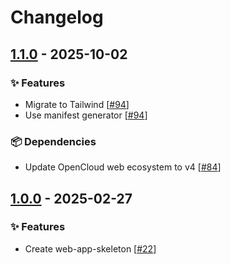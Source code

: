 # Changelog

## [1.1.0](https://github.com/opencloud-eu/web-app-skeleton/releases/tag/v1.1.0) - 2025-10-02

### ✨ Features

- Migrate to Tailwind [[#94](https://github.com/opencloud-eu/web-app-skeleton/pull/94)]
- Use manifest generator [[#94](https://github.com/opencloud-eu/web-app-skeleton/pull/94)]

### 📦️ Dependencies

- Update OpenCloud web ecosystem to v4 [[#84](https://github.com/opencloud-eu/web-app-skeleton/pull/84)]

## [1.0.0](https://github.com/opencloud-eu/web-app-skeleton/releases/tag/v1.0.0) - 2025-02-27

### ✨ Features

- Create web-app-skeleton [[#22](https://github.com/opencloud-eu/web-app-skeleton/pull/22)]
